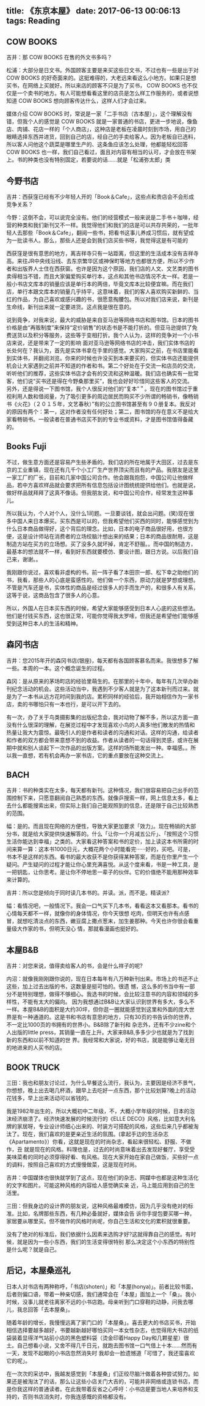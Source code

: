 title: 《东京本屋》
date: 2017-06-13 00:06:13
tags: Reading
---

## COW BOOKS

吉井：那 COW BOOKS 在售的外文书多吗？

松浦：大部分是日文书。外国顾客主要是来买这些日文书，不过也有一些是出于对 COW BOOKS 的好奇面来的。这挺难得的，大老远来看这么小地方。如果只是想买书，在网络上买就好。所以来店的顾客不只是为了买书， COW BOOKS 也不仅仅是一个卖书的地方。有人可能想看看这里的店员是怎么样工作服务的，或者说想知道 COW BOOKS 想向顾客传达什么，这样人们才会过来。

<!-- more -->

媒体介绍 COW BOOKS 时，常说是一家「二手书店（古本屋）」，这个理解没有错，但我个人的感觉是 COW BOOKS 就是一家普通的书店，更进一步地说，像鱼店、肉铺、花店一样的「个人商店」，这种店是老板在凌晨时刻到市场，用自己的眼睛选择东西并进货，回到自己的店，经自己的手卖给客人。因为老板自已选料，所以客人问他这个蔬菜是哪里生产的、这条鱼应该怎么处理，他都能轻松回答 COW BOOKS 也一样，我们自己看过，面且对内容有相当的认可，才会放在书架上。书的种类也没有特别固定，若要说的话……就是「松浦弥太郎」类

## 今野书店

吉井：西获窪已经有不少年轻人开的「Book＆Cafe」，这些点和贵店会不会形成竞争关系？

今野：这倒不会，可以说完全没有。他们的经营模式一般来说是二手书＋咖啡，经营的种类和我们新刊又不一样。我觉得他们和我们的店是可以共存共荣的，一批年轻人去那些「Book＆Cafe」，翻阅一些书，把看书这事儿养成习惯后，就有望成为一批读书人。那么，那些人还是会到我们店买些书呀，我觉得这是有可能的

西获窪是很有意思的地方，离吉祥寺只有一站距离，但这里的生活成本没有吉祥寺高。来往JR中央线沿线、去东京繁华区或神保町等地方也都很方便，所以不少作者和出版界人士住在西获窗。也许是因为这个原因，我们店的人文、文艺类的图书卖得相当不错，而且大家偏爱购买单行本，这点和其他书店情况不太一样。若是一般小书店文库本的销量应该是单行本的两倍，毕竟文库本比较便宜嘛。而在我们店，单行本跟文库本的销量几乎持平，这意味着，我们的客人喜欢购买新鲜的、当红的作品，为自己喜欢或感兴趣的书，很愿意掏腰包。所以对我们店来说，新刊是生命线，新刊出来就一定要进货。这点我是很在意的。

说到竟争，对我来说，最大的威胁是来自亚马逊等网络书店和图书馆。日本的图书价格是由“再贩制度”来保持“定价销售”的状态书是不能打折的。但亚马逊提供了免费送货以及积分等服务，这些等于变相打折。我个人认为，这样的竞争对一个小书店来说，还是带来了一定的影响
面对亚马逊等网络书店的冲击，我们实体书店的长处何在？我认为，首先是实体书拿在手里的感觉。大家购买之前，在书店里能看到实体书，并翻阅浏览。你来的时候也许没买到本来要买的，但实体书店还能提供机会让大家遇到之前并不知道的作者和书。第二个好处在于交流一和店员的交流，听听他们的推荐，这些实体书店才会有的交流和这种温暖。我们店也确实有一批常客，他们说“买书还是得在今野桑那里买”，我也会好好珍惜同这些客人的交流。
另外，还是得说一下图书馆，我个人很反对他们的“复本”＂。现在的图书馆过于重视利用人数和借阅量，为了吸引更多的周边居民而购买不少所谓的畅销书，像畅销书《火花》（２０１５年，文艺春秋）”有的公立图书馆甚至有９０册复本。我反对的原因有两个：第一，这对作者没有任何好处；第二，图书馆的存在意义不是给大家看畅销书。一般读者在普通书店买不到的专业书或资料，才是图书馆值得备藏的。

## Books Fuji

不过，做生意方面还是容易产生些矛盾的。我们店的所在地属于大田区，过去是东京的工业重镇，现在还有几千个小工厂生产世界顶尖而且有的产品。我朋友是这里一家工厂的厂长，目前和几家中国公司合作。他会跟我抱怨，中国公司让他做样品，若中方喜欢样品就会要求把所有信息包括设计图统统提供给他们。也就是说，做好样品就拜拜了这真不像话。但我朋友说，和中国公司合作，经常发生这种事儿。

所以我认为，个人对个人，没什么1司题。一旦要谈钱，就会出问题。(笑)现在很多中国人来日本爆买。买东西是可以的，但我希望他们买西的同时，能够感觉到为什么日本商品做得好，这个背后的理念。比如，日本的电子商品很好用，也很方便，这是设计师站在消费者的立场绞脑汁想出来的结果；日本的商品很耐用，这是制造方站在买方的立场想。买了没多久就坏掉，肯定不舒服。。而中国的制造方，最基本的想法就不一样，看到好东西就要模仿、要设计图，跟日方说。以后我们自己来，谢谢。。

我刚跟你说过，喜欢看非虚构的书。前一阵子看了本田宗一郎、松下幸之助他们的书，我看，那些人的心底是蛮感性的。他们做一个东西，原动力就是梦想或理想。不管是汽车还是书，实体性的商品是经过很多人的手而生产的，和很多人有关系，这等于说，这商品包含了很多人的心意。

所以，外国人在日本买东西的时候，希望大家能够感受到日本人心底的这些想法。他们是付钱买东西，这也很正常，可能你觉得我太罗嗦，但我还是希望他们能够感受到这种日本人的生活和精神。

## 森冈书店

吉井：您2015年开的森冈书店(银座)，每天都有各国顾客慕名而来。我很想多了解一些。本周的一本。这个概念诞生的过程。

森冈：是从原来的茅场町店的经验里萌生的。在那里的十年中，每年有几次举办新刊纪念活动的机会。这些活动当中，我遇到不少客人就是为了这本新刊而过来。就是为了一本书从远方花时间到我的店。累积同样的经验后，我开始相信作为一家书店，卖的书哪怕只有一本也行，是可以开下去的。

有一次，办了关于鸟类摄影集的出版纪念会，我对动物了解不多，所以这方面一直没有什么很深的理解，在展览过程中才发现喜欢小鸟的人真多!他们散发的热情和热量让我大为震惊。最吸引人的是作者和读者的沟通和对话。这样的沟通，给读者和作者的双方都会带来意想不到的收益。作者从读者的一句话得到灵感，或许在展期中就和别人谈起下一次作品的出版方案。这样的场所能发出一种。幸福感。。所以我一直想，若有机会再办一家书店，它的重点要放在这种交流上。

## BACH

吉井：书的种类实在太多，每天都有新刊。这种情况，我们很容易把自己出手的范围控制下来，只愿意翻阅自己熟悉的东西。就像乒搜索一样，网上信息太多，看上去什么都能搜索出来，但实际上我们自己能观照到的信息，还是限于自己比较熟悉的范围。

幅：是的。而且现在网络的方便性，导致大家更加要求「效力」。现在畅销的大部分书，就是给大家提供快速解答的。什么「让你一个月减五公斤」、「按照这个习惯生活你能达到幸福」之类的。大家看这种答案和书的定价，加上读这本书所需的时间来算一算：这本书1000日元，大概花两个小时能看完······好的，买吧。可是，书本不是这样的东西。看书的最大收获不是你获得某种答案，而是在你里产生一个疑问。产生疑问的过程才能让你心里充满喜悦。从这个度来看，书是一种工具，是一把钥匙，让你思考。是让你不停地思一辈子的伙伴。它的价值绝不能用那种效率来计算的。

吉井：所以您是倾向于同时读几本书的。并读。派，而不是。精读派?

幅：看情况吧，一般情况下。我会一口气买下几本书，看看这本又看那本。看书的心情每天都不一样，就像你的身体情况，你今天很想
吃肉，但明天也许有点感冒，就想吃清淡点的东西，嫩豆腐上撒点葱末，加生姜那种。今天也许你很会看重量级大作家的书，但明天没心
情，那就看漫画也挺好的。

## 本屋B&B

吉井：对您来说，值得卖给客人的书，会是什么祥子的呢?

内沼：就像我刚刚跟你说的，现在日本每年有八万种新刊出来。市场上的书还不止这些，加上过去出版的书，这数量是挺可怕的。很遗
憾，这么多的书当中有一部分不是特别理想，做得不够细心。我选书的时候，会比较注意书的内容和领域的多样性，不能有太大的偏向。
因为我想通过B&B让大家认识到世界有多大，多么不一样。本屋B&B的面积是大约30坪，但你逛一圈就能感觉到这里和外面的庞大世界是有一种通道的。这是书和书店有意思的地方，只有30页的书告诉你的世界，不一定比1000页的书拥有的世界小。B&B除了新刊和
杂志外，还有不少zine和个人出版的little press，其销量一直在上升。大家来B&B,多多少少也就是为了找到新的东西和以前不知道的世
界。我经常和大家说，好的书店，就是能够让毫无目的地进来的人买书的店。

## BOOK TRUCK

三田：我也和朋友讨论过，为什么早餐这么流行，我认为，主要因是经济不景气，你想想，晚上出去喝几杯酒，跟早上去吃好一点东西，那个比较划算?晚上的活动花钱多，早上出来活动可以省钱的。

我是1982年出生的，所以大概初中二年级，不，大概小学年级的时候，日本的泡沫经济崩溃了。经济快速发展的时候流行的《ELLE DECO》风格，比如意大利名牌的家居呀，专业设计师细心出来的、时装方可搭配的风格，这些后来几乎都被淘汰了。现在，我们喜欢的是更亲近生活的氛围。(拿起手边的生活杂志《Apartamento》）你看，这就是现在的时尚杂志，看起来很轻松、舒服、不做作，丑
就是现在的风格。料理也是，过去的时尚意味着出去发现好餐厅，享受受美味菜肴的同时必须穿得好看、有风格。现在大家开始在家自己做饭，买些好一点的调料，按照自己喜欢的方式慢慢做菜，这是现在时尚。

吉井：中国媒体也很快就学到了这点，现在他们的杂志、网媒中也都是这种生活化的文字和图片。可能这种风格的内容给人感觉确实亲
近，马上能应用到自己的生活里。

三田：但我身边的设计界的朋友说，这种风格最难模仿，因为几乎没有绝对的标准。比如，名牌那些东西，有几种必备就好，媒体会告
诉你手提包要买哪一种，家居要从哪里买。但不做作的风格时尚呢，你自己生活和文化的累积就很重要。

没有了绝对的标准后，我们依据什么因素来选购才好?这就得靠自己的感觉。有时候，就是因为一些小东西，我们的生活变得很特别
那么决定这个小东西的特别性是什么呢？就是自己。

## 后记，本屋桑巡礼

日本人对书店有两种称呼，「书店(shoten)」和「本屋(honya)」。前者比较书面，后者则偏口语，带着一种亲切感，我们通常会在「本屋」面加上一个「桑」。我小时候，没事儿就老往离家不远的小书店跑。母亲听到门口穿鞋的动静，问我去哪儿，我总回答「去本屋桑」。

随着年龄的增长，我慢慢远离了家门口的「本屋桑」。喜去更大的书店买书，开始相信选择要越多越好，书要越新越好哪怕买同一本女性杂志，也觉得用大书店的纸袋装着显得洋气站前小店的黑色塑料袋（烫金印着Happy Day和几颗星星）很土。自己想看小说，又舍不得几千日元，就跑去图书馆一口气借上十本……然而有一天，发现不起眼的小书店忽然消失时
我却会一脸遗憾道「可惜了，我还蛮喜欢它的呢」。

在一次次的采访中，我越发感觉到「本屋桑」们正绞尽脑汁做着各种尝试努力。如果还是被淘汰了的话，那么让这些小店关门大吉的，可能并非网络或连锁书店，而是你我这样的普通读者。在此我带着反省之心呼吁：小书店是要当地人来培养和支持的，否则书店消失时，你我连感慨的资格都没有。



